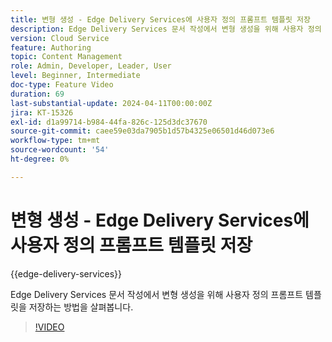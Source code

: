 ```yaml
---
title: 변형 생성 - Edge Delivery Services에 사용자 정의 프롬프트 템플릿 저장
description: Edge Delivery Services 문서 작성에서 변형 생성을 위해 사용자 정의 프롬프트 템플릿을 저장하는 방법을 살펴봅니다.
version: Cloud Service
feature: Authoring
topic: Content Management
role: Admin, Developer, Leader, User
level: Beginner, Intermediate
doc-type: Feature Video
duration: 69
last-substantial-update: 2024-04-11T00:00:00Z
jira: KT-15326
exl-id: d1a99714-b984-44fa-826c-125d3dc37670
source-git-commit: caee59e03da7905b1d57b4325e06501d46d073e6
workflow-type: tm+mt
source-wordcount: '54'
ht-degree: 0%

---
```


# 변형 생성 - Edge Delivery Services에 사용자 정의 프롬프트 템플릿 저장

{{edge-delivery-services}}

Edge Delivery Services 문서 작성에서 변형 생성을 위해 사용자 정의 프롬프트 템플릿을 저장하는 방법을 살펴봅니다.

>[!VIDEO](https://video.tv.adobe.com/v/3428317/?learn=on)

